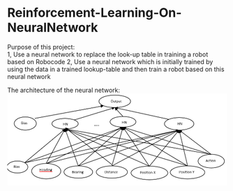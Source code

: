 # Reinforcement-Learning-On-NeuralNetwork  

Purpose of this project:   
1, Use a neural network to replace the look-up table in training a robot based on Robocode 
2, Use a neural network which is initially trained by using the data in a trained lookup-table and then train a robot based on this neural network  

The architecture of the neural network:
![](NeuralNet_architecture.png)





